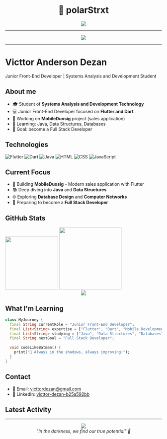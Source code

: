 <h1 align="center">🦇 polarStrxt</h1>
<p align="center">
  <img src="https://readme-typing-svg.herokuapp.com?font=Fira+Code&size=22&pause=1000&color=888888&center=true&vCenter=true&width=450&lines=Full-stack+in+progress...;Code+like+Batman+%F0%9F%8E%AF" />
</p>

---

<div align="center">
  <img src="https://capsule-render.vercel.app/api?type=waving&height=120&text=Welcome&fontAlign=38&fontColor=AAAAAA&color=0:0d0d0d,100:1a1a1a" />
</div>

---

# Victtor Anderson Dezan

Junior Front-End Developer | Systems Analysis and Development Student

## About me
- 🎓 Student of **Systems Analysis and Development Technology**
- 💻 Junior Front-End Developer focused on **Flutter and Dart**
- 📱 Working on **MobileDuosig** project (sales application)
- 🌱 Learning: Java, Data Structures, Databases
- 🎯 Goal: become a Full Stack Developer

## Technologies
![Flutter](https://img.shields.io/badge/Flutter-02569B?style=flat&logo=flutter&logoColor=white)
![Dart](https://img.shields.io/badge/Dart-0175C2?style=flat&logo=dart&logoColor=white)
![Java](https://img.shields.io/badge/Java-ED8B00?style=flat&logo=openjdk&logoColor=white)
![HTML](https://img.shields.io/badge/HTML5-E34F26?style=flat&logo=html5&logoColor=white)
![CSS](https://img.shields.io/badge/CSS3-1572B6?style=flat&logo=css3&logoColor=white)
![JavaScript](https://img.shields.io/badge/JavaScript-F7DF1E?style=flat&logo=javascript&logoColor=black)

## Current Focus
- 🔭 Building **MobileDuosig** - Modern sales application with Flutter
- 📚 Deep diving into **Java** and **Data Structures**
- 🌐 Exploring **Database Design** and **Computer Networks**
- 🚀 Preparing to become a **Full Stack Developer**

## GitHub Stats
<div>
  <img height="170" src="https://github-readme-stats.vercel.app/api?username=polarStrxt&theme=dark&show_icons=true&hide_border=true" />
  <img height="200" src="https://github-readme-stats.vercel.app/api/top-langs/?username=polarStrxt&layout=compact&theme=dark&hide_border=true" />
</div>

<div align="center">
  <img src="https://github-readme-streak-stats.herokuapp.com/?user=polarStrxt&theme=dark&hide_border=true" />
</div>

## What I'm Learning
```dart
class MyJourney {
  final String currentRole = "Junior Front-End Developer";
  final List<String> expertise = ["Flutter", "Dart", "Mobile Development"];
  final List<String> studying = ["Java", "Data Structures", "Databases"];
  final String nextGoal = "Full Stack Developer";
  
  void codeLikeBatman() {
    print("🦇 Always in the shadows, always improving!");
  }
}
```

## Contact
- 📧 Email: [victtordezan@gmail.com](mailto:victtordezan@gmail.com)
- 💼 LinkedIn: [victtor-dezan-b25a592bb](https://linkedin.com/in/victtor-dezan-b25a592bb)

## Latest Activity
<!--START_SECTION:activity-->
<!--END_SECTION:activity-->

---

<div align="center">
  <img src="https://komarev.com/ghpvc/?username=polarStrxt&color=grey&style=flat-square&label=Profile+Views" />
</div>

<div align="center">
  <i>"In the darkness, we find our true potential" 🦇</i>
</div>
